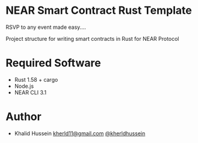 # NEAR Smart Contract Rust Template

RSVP to any event made easy....

Project structure for writing smart contracts in Rust for NEAR Protocol

# Required Software

- Rust 1.58 + cargo
- Node.js
- NEAR CLI 3.1

# Author

- Khalid Hussein <kherld11@gmail.com> [@kherldhussein](https://twitter.com/kherldhussein)
